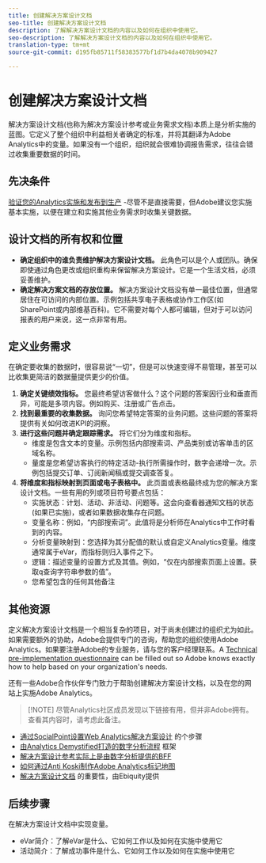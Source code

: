 ```yaml
---
title: 创建解决方案设计文档
seo-title: 创建解决方案设计文档
description: 了解解决方案设计文档的内容以及如何在组织中使用它。
seo-description: 了解解决方案设计文档的内容以及如何在组织中使用它。
translation-type: tm+mt
source-git-commit: d195fb85711f58383577bf1d7b4da4078b909427

---
```



# 创建解决方案设计文档

解决方案设计文档(也称为解决方案设计参考或业务需求文档)本质上是分析实施的蓝图。它定义了整个组织中利益相关者确定的标准，并将其翻译为Adobe Analytics中的变量。如果没有一个组织，组织就会很难协调报告需求，往往会错过收集重要数据的时间。

## 先决条件

[验证您的Analytics实施和发布到生产](../implement-with-launch/validate-publish-prod.md) -尽管不是直接需要，但Adobe建议您实施基本实施，以便在建立和实施其他业务需求时收集关键数据。

## 设计文档的所有权和位置

* **确定组织中的谁负责维护解决方案设计文档。** 此角色可以是个人或团队。确保即使通过角色更改或组织重构来保留解决方案设计。它是一个生活文档，必须妥善维护。
* **确定解决方案文档的存放位置。** 解决方案设计文档没有单一最佳位置，但通常居住在可访问的内部位置。示例包括共享电子表格或协作工作区(如SharePoint或内部维基百科)。它不需要对每个人都可编辑，但对于可以访问报表的用户来说，这一点非常有用。

## 定义业务需求

在确定要收集的数据时，很容易说“一切”，但是可以快速变得不易管理，甚至可以比收集更简洁的数据量提供更少的价值。

1. **确定关键绩效指标。** 您最终希望访客做什么？这个问题的答案因行业和垂直而异，可能是多项内容。例如购买、注册或广告点击。
1. **找到最重要的收集数据。** 询问您希望特定答案的业务问题。这些问题的答案将提供有关如何改进KPI的洞察。
1. **进行这些问题并确定跟踪需求。** 将它们分为维度和指标。
   * 维度是包含文本的变量。示例包括内部搜索词、产品类别或访客单击的区域名称。
   * 量度是您希望访客执行的特定活动-执行所需操作时，数字会递增一次。示例包括提交订单、订阅新闻稿或提交调查答复。
1. **将维度和指标映射到页面或电子表格中。** 此页面或表格最终成为您的解决方案设计文档。一些有用的列或项目符号要点包括：
   * 实施状态：计划、活动、非活动、问题等。这会向查看器通知文档的状态(如果已实施)，或者如果数据收集存在问题。
   * 变量名称：例如，“内部搜索词”。此值将是分析师在Analytics中工作时看到的内容。
   * 分析变量映射到：您选择为其分配值的默认或自定义Analytics变量。维度通常属于eVar，而指标则归入事件之下。
   * 逻辑：描述变量的设置方式及其值。例如，“仅在内部搜索页面上设置。获取q查询字符串参数的值”。
   * 您希望包含的任何其他备注

## 其他资源

定义解决方案设计文档是一个相当复杂的项目，对于尚未创建过的组织尤为如此。如果需要额外的协助，Adobe会提供专门的咨询，帮助您的组织使用Adobe Analytics。如果要注册Adobe的专业服务，请与您的客户经理联系。A [Technical pre-implementation questionnaire](assets/technical-pre-implementation-questionnaire.pdf) can be filled out so Adobe knows exactly how to help based on your organization's needs.

还有一些Adobe合作伙伴专门致力于帮助创建解决方案设计文档，以及在您的网站上实施Adobe Analytics。

> [!NOTE] 尽管Analytics社区成员发现以下链接有用，但并非Adobe拥有。查看其内容时，请考虑此备注。

* [通过SocialPoint设置Web Analytics解决方案设计](https://resources.observepoint.com/blog/7-steps-solution-design-data-governance) 的个步骤
* [由Analytics Demystified打造的数字分析流程](https://analyticsdemystified.com/analytics-strategy/framework-digital-analytics-process/) 框架
* [解决方案设计参考实际上是由数字分析提供的BFF](http://numericanalytics.com/why-a-simple-piece-of-documentation-is-the-key-to-analytics-success-the-solution-design-reference-is-actually-your-bff/)
* [如何通过Anti Koski制作Adobe Analytics标记地图](http://www.anttikoski.fi/how-to-make-adobe-analytics-tagging-map-aka-solution-design-requirements-for-sitecatalyst-implementation/)
* [解决方案设计文档](https://www.ebiquity.com/news-insights/analytics/the-importance-of-the-solution-design-document) 的重要性，由Ebiquity提供

## 后续步骤

在解决方案设计文档中实现变量。

* eVar简介：了解eVar是什么、它如何工作以及如何在实施中使用它
* 活动简介：了解成功事件是什么、它如何工作以及如何在实施中使用它
